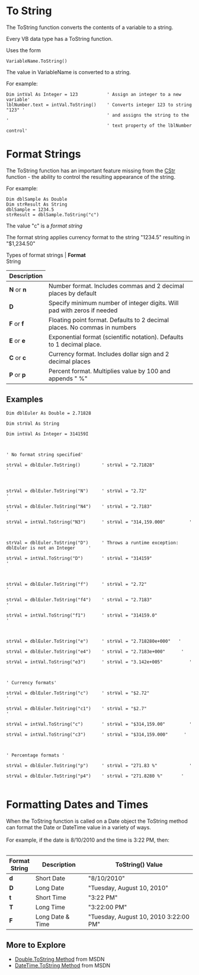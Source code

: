 # To String #

The ToString function converts the contents of a variable to a string.

Every VB data type has a ToString function.


Uses the form
```
VariableName.ToString()
```
The value in VariableName is converted to a string.

For example:
```
Dim intVal As Integer = 123           ' Assign an integer to a new variable'
lblNumber.text = intVal.ToString()    ' Converts integer 123 to string "123" '
                                      ' and assigns the string to the '
                                      ' text property of the lblNumber control'
```

# Format Strings #

The ToString function has an important feature missing from the
[CStr](TypeConversion#Explicit_Type_Conversion.md) function - the ability
to control the resulting appearance of the string.

For example:
```
Dim dblSample As Double
Dim strResult As String
dblSample = 1234.5
strResult = dblSample.ToString("c")
```
The value "c" is a _format string_

The format string applies currency format to the string "1234.5"
resulting in "$1,234.50"

Types of format strings
| **Format**<br> String<table><thead><th> <b>Description</b> </th></thead><tbody>
<tr><td> <b>N</b> or <b>n</b>  </td><td> Number format.  Includes commas and 2 decimal places by default </td></tr>
<tr><td> <b>D</b>         </td><td> Specify minimum number of integer digits.  Will pad with zeros if needed </td></tr>
<tr><td> <b>F</b> or <b>f</b>  </td><td> Floating point format.  Defaults to 2 decimal places.  No commas in numbers </td></tr>
<tr><td> <b>E</b> or <b>e</b>  </td><td> Exponential format (scientific notation).  Defaults to 1 decimal place. </td></tr>
<tr><td> <b>C</b> or <b>c</b>  </td><td> Currency format.  Includes dollar sign and 2 decimal places </td></tr>
<tr><td> <b>P</b> or <b>p</b>  </td><td> Percent format.  Multiplies value by 100 and appends " %" </td></tr></tbody></table>

<h2>Examples</h2>
<pre><code>Dim dblEuler As Double = 2.71828<br>
Dim strVal As String<br>
Dim intVal As Integer = 314159I<br>
<br>
' No format string specified'<br>
strVal = dblEuler.ToString()        ' strVal = "2.71828"                '<br>
<br>
strVal = dblEuler.ToString("N")     ' strVal = "2.72"                    '<br>
strVal = dblEuler.ToString("N4")    ' strVal = "2.7183"                '<br>
strVal = intVal.ToString("N3")      ' strVal = "314,159.000"         '<br>
<br>
strVal = dblEuler.ToString("D")     ' Throws a runtime exception: dblEuler is not an Integer     '<br>
strVal = intVal.ToString("D")       ' strVal = "314159"                 '<br>
<br>
strVal = dblEuler.ToString("f")     ' strVal = "2.72"                      '<br>
strVal = dblEuler.ToString("f4")    ' strVal = "2.7183"                '<br>
strVal = intVal.ToString("f1")      ' strVal = "314159.0"              '<br>
<br>
strVal = dblEuler.ToString("e")     ' strVal = "2.718280e+000"   '<br>
strVal = dblEuler.ToString("e4")    ' strVal = "2.7183e+000"      '<br>
strVal = intVal.ToString("e3")      ' strVal = "3.142e+005"          '<br>
<br>
' Currency formats'<br>
strVal = dblEuler.ToString("c")     ' strVal = "$2.72"                  '<br>
strVal = dblEuler.ToString("c1")    ' strVal = "$2.7"                   '<br>
strVal = intVal.ToString("c")       ' strVal = "$314,159.00"         '<br>
strVal = intVal.ToString("c3")      ' strVal = "$314,159.000"      '<br>
<br>
' Percentage formats '<br>
strVal = dblEuler.ToString("p")     ' strVal = "271.83 %"            '<br>
strVal = dblEuler.ToString("p4")    ' strVal = "271.8280 %"       '<br>
</code></pre>

<h1>Formatting Dates and Times</h1>

When the ToString function is called on a Date object the ToString method<br>
can format the Date or DateTime value in a variety of ways.<br>
<br>
For example, if the date is 8/10/2010 and the time is 3:22 PM, then:<br>
<br>
<table><thead><th> <b>Format</b><br> String</th><th> <b>Description</b> </th><th> <b>ToString() Value</b> </th></thead><tbody>
<tr><td> <b>d</b>                  </td><td> Short Date    </td><td> "8/10/2010" </td></tr>
<tr><td> <b>D</b>                  </td><td> Long Date     </td><td> "Tuesday, August 10, 2010" </td></tr>
<tr><td> <b>t</b>                  </td><td> Short Time    </td><td> "3:22 PM" </td></tr>
<tr><td> <b>T</b>                  </td><td> Long Time     </td><td> "3:22:00 PM" </td></tr>
<tr><td> <b>F</b>                  </td><td> Long Date & Time     </td><td> "Tuesday, August 10, 2010 3:22:00 PM" </td></tr></tbody></table>



<h2>More to Explore</h2>
<ul><li><a href='https://msdn.microsoft.com/en-us/library/3hfd35ad(v=vs.110).aspx'>Double.ToString Method</a> from MSDN<br>
</li><li><a href='https://msdn.microsoft.com/en-us/library/zdtaw1bw(v=vs.110).aspx'>DateTime.ToString Method</a> from MSDN